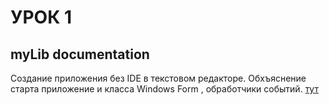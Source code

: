 # УРОК 1
## myLib documentation
Создание приложения без IDE в текстовом редакторе. Обхъяснение старта приложение
и класса Windows Form , обработчики событий.
[тут](windowsform-simple-app/README.md)

